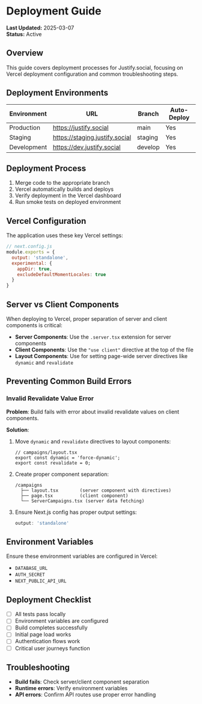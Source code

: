 # Deployment Guide

**Last Updated:** 2025-03-07  
**Status:** Active

## Overview

This guide covers deployment processes for Justify.social, focusing on Vercel deployment configuration and common troubleshooting steps.

## Deployment Environments

| Environment | URL | Branch | Auto-Deploy |
|-------------|-----|--------|------------|
| Production | https://justify.social | main | Yes |
| Staging | https://staging.justify.social | staging | Yes |
| Development | https://dev.justify.social | develop | Yes |

## Deployment Process

1. Merge code to the appropriate branch
2. Vercel automatically builds and deploys
3. Verify deployment in the Vercel dashboard
4. Run smoke tests on deployed environment

## Vercel Configuration

The application uses these key Vercel settings:

```js
// next.config.js
module.exports = {
  output: 'standalone',
  experimental: {
    appDir: true,
    excludeDefaultMomentLocales: true
  }
}
```

## Server vs Client Components

When deploying to Vercel, proper separation of server and client components is critical:

- **Server Components**: Use the `.server.tsx` extension for server components
- **Client Components**: Use the `"use client"` directive at the top of the file
- **Layout Components**: Use for setting page-wide server directives like `dynamic` and `revalidate`

## Preventing Common Build Errors

### Invalid Revalidate Value Error

**Problem**: Build fails with error about invalid revalidate values on client components.

**Solution**:

1. Move `dynamic` and `revalidate` directives to layout components:
   ```tsx
   // campaigns/layout.tsx
   export const dynamic = 'force-dynamic';
   export const revalidate = 0;
   ```

2. Create proper component separation:
   ```
   /campaigns
     ├── layout.tsx        (server component with directives)
     ├── page.tsx          (client component)
     └── ServerCampaigns.tsx (server data fetching)
   ```

3. Ensure Next.js config has proper output settings:
   ```js
   output: 'standalone'
   ```

## Environment Variables

Ensure these environment variables are configured in Vercel:

- `DATABASE_URL`
- `AUTH_SECRET`
- `NEXT_PUBLIC_API_URL`

## Deployment Checklist

- [ ] All tests pass locally
- [ ] Environment variables are configured
- [ ] Build completes successfully
- [ ] Initial page load works
- [ ] Authentication flows work
- [ ] Critical user journeys function

## Troubleshooting

- **Build fails**: Check server/client component separation
- **Runtime errors**: Verify environment variables
- **API errors**: Confirm API routes use proper error handling 